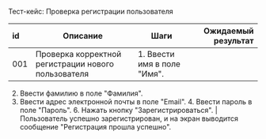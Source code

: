 Тест-кейс: Проверка регистрации пользователя

id | Описание | Шаги | Ожидаемый результат
:--|--|--|--:
001 | Проверка корректной регистрации нового пользователя | 1. Ввести имя в поле "Имя".   
2. Ввести фамилию в поле "Фамилия".   
3. Ввести адрес электронной почты в поле "Email". 4. Ввести пароль в поле "Пароль". 6. Нажать кнопку "Зарегистрироваться". | Пользователь успешно зарегистрирован, и на экран выводится сообщение "Регистрация прошла успешно".
